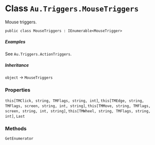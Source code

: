 # Class `Au.Triggers.MouseTriggers`

Mouse triggers.

```
public class MouseTriggers : IEnumerable<MouseTrigger>
```

##### Examples

See `Au.Triggers.ActionTriggers`.

##### Inheritance

`object` → `MouseTriggers`

### Properties

`this[TMClick, string, TMFlags, string, int]`, `this[TMEdge, string, TMFlags, screen, string, int, string]`, `this[TMMove, string, TMFlags, screen, string, int, string]`, `this[TMWheel, string, TMFlags, string, int]`, `Last`

### Methods

`GetEnumerator`